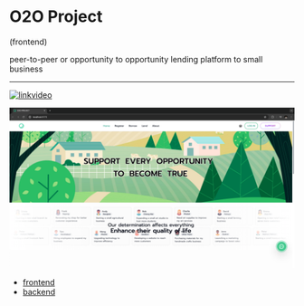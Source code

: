 # O2O Project
(frontend)   

peer-to-peer or opportunity to opportunity lending platform to small business

---
[![linkvideo](https://img.shields.io/badge/Watch-Video-red?logo=youtube)](https://drive.google.com/file/d/1C7swNxf8N-4HyrCv2a0F_6uMcsaN_wze/view?usp=drive_link)

![Screenshot](./src/assets/images/screenshot/Screenshot05.png)

- [frontend](https://github.com/chaithawat21/o2o-frontend)  
- [backend](https://github.com/chaithawat21/o2o-backend)  
